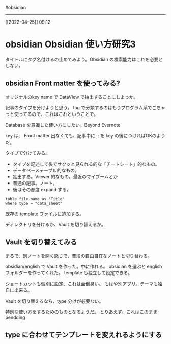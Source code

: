 #obsidian

---
[[2022-04-25]]  09:12

# obsidian Obsidian 使い方研究3

タイトルにタグ名付けるの止めてみよう。Obsidian の検索能力はこれを必要としない。

## obsidian Front matter を使ってみる?

オリジナルのkey name で DataView で抽出することにしよっか。

記事のタイプを分けようと思う。
tag で分類するのはもうプログラム系でごちゃっと使ってるので、これはこれということで。

Database を意識した使い方にしたい。Beyond Evernote

key は、 Front matter 出なくても、記事中に :: を key の後につければOKのようだ。

タイプで分けてみる。

- タイプを記述して後でサクッと見られる的な「チートシート」的なもの。
- データベーステーブル的なもの。
- 抽出する。Viewer 的なもの。最近のマイブームとか
- 普通の記事。ノート。
- 後はその都度 expand する。

```dataview
table file.name as "Title"
where type = "data_sheet"

```






既存の template ファイルに追加する。

ディレクトリを分けるか、Vault を切り替えるか。
## Vault を切り替えてみる
まるで、別ノートを開く感じで、普段の自由自在なノートと切り替わる。

obsidian/english で Vault を作った。中に作れる。
obsidian を選ぶと english フォルダーを作ってくれた。
template も独立して設定できる。

ショートカットも個別に設定、これは面倒臭い。
もはや別アプリ。テーマも独自に出来る。

Vault を切り替えるなら、type 分けが必要ない。

特別な使い方をするためのものとなるようだ。
とりあえず、これはこのまま pendding

## type に合わせてテンプレートを変えれるようにする








